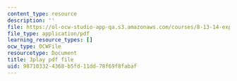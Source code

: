 ```yaml
---
content_type: resource
description: ''
file: https://ol-ocw-studio-app-qa.s3.amazonaws.com/courses/8-13-14-experimental-physics-i-ii-junior-lab-fall-2016-spring-2017/987103324368b5fd11dd78f69f8fabaf_RzbWSnb3kHs.pdf
file_type: application/pdf
learning_resource_types: []
ocw_type: OCWFile
resourcetype: Document
title: 3play pdf file
uid: 98710332-4368-b5fd-11dd-78f69f8fabaf
---
```

